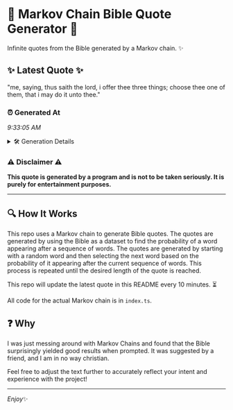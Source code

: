 # 📖 Markov Chain Bible Quote Generator 📖

Infinite quotes from the Bible generated by a Markov chain. ✨

## ✨ Latest Quote ✨
"me, saying, thus saith the lord, i offer thee three things; choose thee one of them, that i may do it unto thee."

### ⏰ Generated At
*9:33:05 AM*

<details>
    <summary>🛠️ Generation Details</summary>
    <p>
        <strong>🌱 Seed:</strong> me,<br>
        <strong>🔄 Iterations:</strong> 22<br>
        <strong>📜 Context History:</strong><br>[ me, ]: saying,<br>[ me,, saying, ]: thus<br>[ me,, saying,, thus ]: saith<br>[ me,, saying,, thus, saith ]: the<br>[ me,, saying,, thus, saith, the ]: lord,<br>[ me,, saying,, thus, saith, the, lord, ]: i<br>[ saying,, thus, saith, the, lord,, i ]: offer<br>[ thus, saith, the, lord,, i, offer ]: thee<br>[ saith, the, lord,, i, offer, thee ]: three<br>[ the, lord,, i, offer, thee, three ]: things;<br>[ lord,, i, offer, thee, three, things; ]: choose<br>[ i, offer, thee, three, things;, choose ]: thee<br>[ offer, thee, three, things;, choose, thee ]: one<br>[ thee, three, things;, choose, thee, one ]: of<br>[ three, things;, choose, thee, one, of ]: them,<br>[ things;, choose, thee, one, of, them, ]: that<br>[ choose, thee, one, of, them,, that ]: i<br>[ thee, one, of, them,, that, i ]: may<br>[ one, of, them,, that, i, may ]: do<br>[ of, them,, that, i, may, do ]: it<br>[ them,, that, i, may, do, it ]: unto<br>[ that, i, may, do, it, unto ]: thee.<br>
    </p>
</details>

### ⚠️ Disclaimer ⚠️
**This quote is generated by a program and is not to be taken seriously. It is purely for entertainment purposes.**

---

## 🔍 How It Works

This repo uses a Markov chain to generate Bible quotes. The quotes are generated by using the Bible as a dataset to find the probability of a word appearing after a sequence of words. The quotes are generated by starting with a random word and then selecting the next word based on the probability of it appearing after the current sequence of words. This process is repeated until the desired length of the quote is reached.

This repo will update the latest quote in this README every 10 minutes. ⏳

All code for the actual Markov chain is in `index.ts`.

## ❓ Why

I was just messing around with Markov Chains and found that the Bible surprisingly yielded good results when prompted. 
It was suggested by a friend, and I am in no way christian.

Feel free to adjust the text further to accurately reflect your intent and experience with the project!

---

*Enjoy*✨
